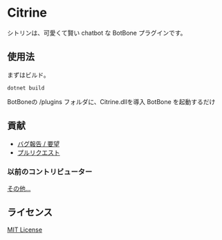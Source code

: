 # Citrine

シトリンは、可愛くて賢い chatbot な BotBone プラグインです。

## 使用法

まずはビルド。

```
dotnet build
```

BotBoneの /plugins フォルダに、Citrine.dllを導入
BotBone を起動するだけ

## 貢献

- [バグ報告 / 要望](//github.com/xeltica/citrine/issues/new)
- [プルリクエスト](//github.com/xeltica/citrine/compare)

### 以前のコントリビューター

[その他...](//github.com/Xeltica/Citrine/graphs/contributors)

## ライセンス

[MIT License](LICENSE)
